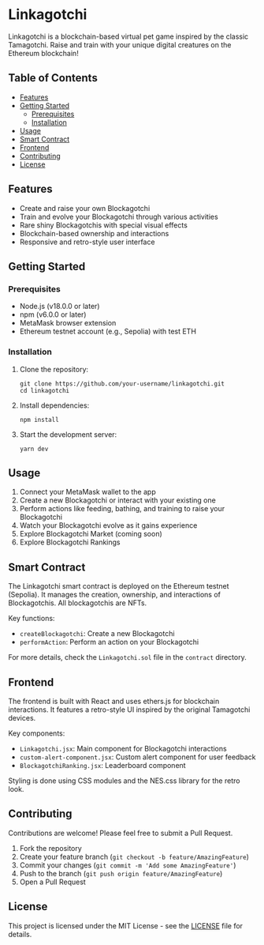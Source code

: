# Linkagotchi

Linkagotchi is a blockchain-based virtual pet game inspired by the classic Tamagotchi. Raise and train with your unique digital creatures on the Ethereum blockchain!

## Table of Contents

- [Features](#features)
- [Getting Started](#getting-started)
  - [Prerequisites](#prerequisites)
  - [Installation](#installation)
- [Usage](#usage)
- [Smart Contract](#smart-contract)
- [Frontend](#frontend)
- [Contributing](#contributing)
- [License](#license)

## Features

- Create and raise your own Blockagotchi
- Train and evolve your Blockagotchi through various activities
- Rare shiny Blockagotchis with special visual effects
- Blockchain-based ownership and interactions
- Responsive and retro-style user interface

## Getting Started

### Prerequisites

- Node.js (v18.0.0 or later)
- npm (v6.0.0 or later)
- MetaMask browser extension
- Ethereum testnet account (e.g., Sepolia) with test ETH

### Installation

1. Clone the repository:
   ```
   git clone https://github.com/your-username/linkagotchi.git
   cd linkagotchi
   ```

2. Install dependencies:
   ```
   npm install
   ```

3. Start the development server:
   ```
   yarn dev
   ```

## Usage

1. Connect your MetaMask wallet to the app
2. Create a new Blockagotchi or interact with your existing one
3. Perform actions like feeding, bathing, and training to raise your Blockagotchi
4. Watch your Blockagotchi evolve as it gains experience
5. Explore Blockagotchi Market (coming soon)
6. Explore Blockagotchi Rankings

## Smart Contract

The Linkagotchi smart contract is deployed on the Ethereum testnet (Sepolia). It manages the creation, ownership, and interactions of Blockagotchis. All blockagotchis are NFTs.

Key functions:
- `createBlockagotchi`: Create a new Blockagotchi
- `performAction`: Perform an action on your Blockagotchi

For more details, check the `Linkagotchi.sol` file in the `contract` directory.

## Frontend

The frontend is built with React and uses ethers.js for blockchain interactions. It features a retro-style UI inspired by the original Tamagotchi devices.

Key components:
- `Linkagotchi.jsx`: Main component for Blockagotchi interactions
- `custom-alert-component.jsx`: Custom alert component for user feedback
- `BlockagotchiRanking.jsx`: Leaderboard component

Styling is done using CSS modules and the NES.css library for the retro look.

## Contributing

Contributions are welcome! Please feel free to submit a Pull Request.

1. Fork the repository
2. Create your feature branch (`git checkout -b feature/AmazingFeature`)
3. Commit your changes (`git commit -m 'Add some AmazingFeature'`)
4. Push to the branch (`git push origin feature/AmazingFeature`)
5. Open a Pull Request

## License

This project is licensed under the MIT License - see the [LICENSE](LICENSE) file for details.
